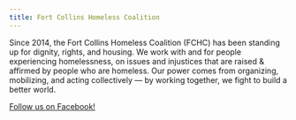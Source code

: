 ```yaml
---
title: Fort Collins Homeless Coalition
---
```

Since 2014, the Fort Collins Homeless Coalition (FCHC) has been standing up for dignity, rights, and housing. We work with and for people experiencing homelessness, on issues and injustices that are raised & affirmed by people who are homeless. Our power comes from organizing, mobilizing, and acting collectively — by working together, we fight to build a better world.

[Follow us on Facebook!](https://www.facebook.com/Fort-Collins-Homeless-Coalition-1712200239071528)